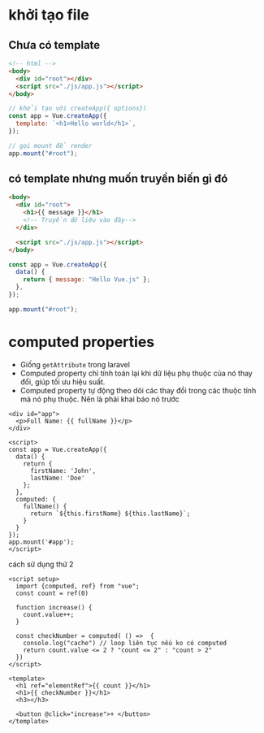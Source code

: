 # khởi tạo file

## Chưa có template

```html
<!-- html -->
<body>
  <div id="root"></div>
  <script src="./js/app.js"></script>
</body>
```

```js
// khởi tạo với createApp({ options})
const app = Vue.createApp({
  template: `<h1>Hello world</h1>`,
});

// gọi mount để render
app.mount("#root");
```

## có template nhưng muốn truyền biến gì đó

```html
<body>
  <div id="root">
    <h1>{{ message }}</h1>
    <!-- Truyền dữ liệu vào đây-->
  </div>

  <script src="./js/app.js"></script>
</body>
```

```js
const app = Vue.createApp({
  data() {
    return { message: "Hello Vue.js" };
  },
});

app.mount("#root");
```

# computed properties
- Giống `getAttribute` trong laravel
- Computed property chỉ tính toán lại khi dữ liệu phụ thuộc của nó thay đổi, giúp tối ưu hiệu suất.
- Computed property tự động theo dõi các thay đổi trong các thuộc tính mà nó phụ thuộc. Nên là phải khai báo nó trước

```vue
<div id="app">
  <p>Full Name: {{ fullName }}</p>
</div>

<script>
const app = Vue.createApp({
  data() {
    return {
      firstName: 'John',
      lastName: 'Doe'
    };
  },
  computed: {
    fullName() {
      return `${this.firstName} ${this.lastName}`;
    }
  }
});
app.mount('#app');
</script>

```

cách sử dụng thứ 2

```vue
<script setup>
  import {computed, ref} from "vue";
  const count = ref(0)

  function increase() {
    count.value++;
  }

  const checkNumber = computed( () =>  {
    console.log("cache") // loop liên tục nếu ko có computed
    return count.value <= 2 ? "count <= 2" : "count > 2"
  })
</script>

<template>
  <h1 ref="elementRef">{{ count }}</h1>
  <h1>{{ checkNumber }}</h1>
  <h3></h3>

  <button @click="increase">+ </button>
</template>


```
